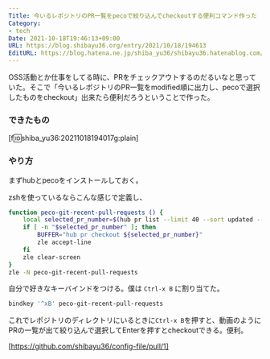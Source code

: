 ```yaml
---
Title: 今いるレポジトリのPR一覧をpecoで絞り込んでcheckoutする便利コマンド作った
Category:
- tech
Date: 2021-10-18T19:46:13+09:00
URL: https://blog.shibayu36.org/entry/2021/10/18/194613
EditURL: https://blog.hatena.ne.jp/shiba_yu36/shibayu36.hatenablog.com/atom/entry/13574176438023860744
---
```


OSS活動とか仕事をしてる時に、PRをチェックアウトするのだるいなと思っていた。そこで「今いるレポジトリのPR一覧をmodified順に出力し、pecoで選択したものをcheckout」出来たら便利だろうということで作った。

### できたもの
[f:id:shiba_yu36:20211018194017g:plain]

### やり方
まずhubとpecoをインストールしておく。

zshを使っているならこんな感じで定義し、
```bash
function peco-git-recent-pull-requests () {
    local selected_pr_number=$(hub pr list --limit 40 --sort updated --format "%pC%>(8)%i%Creset  %t (by @%au)%n" | peco | sed -r 's/^ +#([0-9]+).*$/\1/')
    if [ -n "$selected_pr_number" ]; then
        BUFFER="hub pr checkout ${selected_pr_number}"
        zle accept-line
    fi
    zle clear-screen
}
zle -N peco-git-recent-pull-requests
```

自分で好きなキーバインドをつける。僕は `Ctrl-x B` に割り当てた。
```bash
bindkey '^xB' peco-git-recent-pull-requests
```

これでレポジトリのディレクトリにいるときに`Ctrl-x B`を押すと、動画のようにPRの一覧が出て絞り込んで選択してEnterを押すとcheckoutできる。便利。

[https://github.com/shibayu36/config-file/pull/1]


